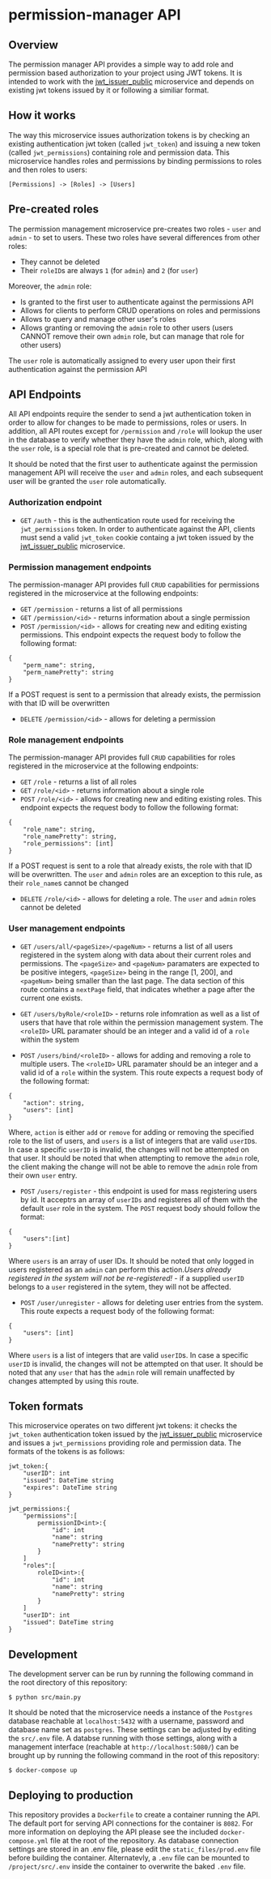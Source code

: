 # permission-manager API
## Overview
The permission manager API provides a simple way to add role and permission based authorization to your project using JWT tokens. It is intended to work with the [jwt_issuer_public](https://github.com/justitsi/jwt_issuer_public) microservice and depends on existing jwt tokens issued by it or following a similiar format.

## How it works
The way this microservice issues authorization tokens is by checking an existing authentication jwt token (called `jwt_token`) and issuing a new token (called `jwt_permissions`) containing role and permission data. This microservice handles roles and permissions by binding permissions to roles and then roles to users:
```
[Permissions] -> [Roles] -> [Users]
```

## Pre-created roles
The permission management microservice pre-creates two roles - `user` and `admin` - to set to users. These two roles have several differences from other roles:

* They cannot be deleted
* Their `roleID`s are always `1` (for `admin`) and `2` (for `user`)

Moreover, the `admin` role:

* Is granted to the first user to authenticate against the permissions API
* Allows for clients to perform CRUD operations on roles and permissions
* Allows to query and manage other user's roles
* Allows granting or removing the `admin` role to other users (users CANNOT remove their own `admin` role, but can manage that role for other users)

The `user` role is automatically assigned to every user upon their first authentication against the permission API

## API Endpoints
All API endpoints require the sender to send a jwt authentication token in order to allow for changes to be made to permissions, roles or users. In addition, all API routes except for `/permission` and `/role` will lookup the user in the database to verify whether they have the `admin` role, which, along with the `user` role, is a special role that is pre-created and cannot be deleted. 

It should be noted that the first user to authenticate against the permission management API will receive the `user` and `admin` roles, and each subsequent user will be granted the `user` role automatically. 

### Authorization endpoint
* `GET` `/auth` - this is the authentication route used for receiving the `jwt_permissions` token. In order to authenticate against the API, clients must send a valid `jwt_token` cookie containg a jwt token issued by the [jwt_issuer_public](https://github.com/justitsi/jwt_issuer_public) microservice.

### Permission management endpoints
The permission-manager API provides full `CRUD` capabilities for permissions registered in the microservice at the following endpoints:

* `GET` `/permission` - returns a list of all permissions
* `GET` `/permission/<id>` - returns information about a single permission
* `POST` `/permission/<id>` - allows for creating new and editing existing permissions. This endpoint expects the request body to follow the following format:
```
{
    "perm_name": string,
    "perm_namePretty": string
}
```
If a POST request is sent to a permission that already exists, the permission with that ID will be overwritten
* `DELETE` `/permission/<id>` - allows for deleting a permission

### Role management endpoints
The permission-manager API provides full `CRUD` capabilities for roles registered in the microservice at the following endpoints:

* `GET` `/role` - returns a list of all roles
* `GET` `/role/<id>` - returns information about a single role
* `POST` `/role/<id>` - allows for creating new and editing existing roles. This endpoint expects the request body to follow the following format:
```
{
    "role_name": string,
    "role_namePretty": string,
    "role_permissions": [int]
}
```
If a POST request is sent to a role that already exists, the role with that ID will be overwritten. The `user` and `admin` roles are an exception to this rule, as their `role_name`s cannot be changed
* `DELETE` `/role/<id>` - allows for deleting a role. The `user` and `admin` roles cannot be deleted

### User management endpoints
* `GET` `/users/all/<pageSize>/<pageNum>` - returns a list of all users registered in the system along with data about their current roles and permissions. The `<pageSize>` and `<pageNum>` paramaters are expected to be positive integers, `<pageSize>` being in the range [1, 200], and `<pageNum>` being smaller than the last page. The data section of this route contains a `nextPage` field, that indicates whether a page after the current one exists.

* `GET` `/users/byRole/<roleID>` - returns role infomration as well as a list of users that have that role within the permission management system. The `<roleID>` URL paramater should be an integer and a valid id of a `role` within the system

* `POST` `/users/bind/<roleID>` - allows for adding and removing a role to multiple users. The `<roleID>` URL paramater should be an integer and a valid id of a `role` within the system. This route expects a request body of the following format:
```
{
    "action": string,
    "users": [int]
}
```
Where, `action` is either `add` or `remove` for adding or removing the specified role to the list of users, and `users` is a list of integers that are valid `userID`s. In case a specific `userID` is invalid, the changes will not be attempted on that user. It should be noted that when attempting to remove the `admin` role, the client making the change will not be able to remove the `admin` role from their own `user` entry. 

* `POST` `/users/register` - this endpoint is used for mass registering users by id. It acceptrs an array of `userIDs` and registeres all of them with the default `user` role in the system. The `POST` request body should follow the format:
```
{
	"users":[int]
}
``` 
Where `users` is an array of user IDs. It should be noted that only logged in users registered as an `admin` can perform this action.*Users already registered in the system will not be re-registered!* - if a supplied `userID` belongs to a `user` registered in the sytem, they will not be affected.

* `POST` `/user/unregister` - allows for deleting user entries from the system. This route expects a request body of the following format:
```
{
    "users": [int]
}
```
Where `users` is a list of integers that are valid `userID`s. In case a specific `userID` is invalid, the changes will not be attempted on that user. It should be noted that any `user` that has the `admin` role will remain unaffected by changes attempted by using this route.


## Token formats
This microservice operates on two different jwt tokens: it checks the `jwt_token` authentication token issued by the [jwt_issuer_public](https://github.com/justitsi/jwt_issuer_public) microservice and issues a `jwt_permissions` providing role and permission data. The formats of the tokens is as follows:

```
jwt_token:{
    "userID": int
    "issued": DateTime string
    "expires": DateTime string
}
```

```
jwt_permissions:{
    "permissions":[
        permissionID<int>:{
            "id": int
            "name": string
            "namePretty": string
        }
    ]
    "roles":[
        roleID<int>:{
            "id": int
            "name": string
            "namePretty": string
        }
    ]
    "userID": int
    "issued": DateTime string
}
```

## Development
The development server can be run by running the following command in the root directory of this repository: 

```
$ python src/main.py
```

It should be noted that the microservice needs a instance of the `Postgres` database reachable at `localhost:5432` with a username, password and database name set as `postgres`. These settings can be adjusted by editing the `src/.env` file. A databse running with those settings, along with a management interface (reachable at `http://localhost:5080/`) can be brought up by running the following command in the root of this repository:

```
$ docker-compose up
```

## Deploying to production
This repository provides a `Dockerfile` to create a container running the API. The default port for serving API connections for the container is `8082`. For more information on deploying the API please see the included `docker-compose.yml` file at the root of the repository. As database connection settings are stored in an .env file, please edit the `static_files/prod.env` file before building the container. Alternatevly, a `.env` file can be mounted to `/project/src/.env` inside the container to overwrite the baked `.env` file.
